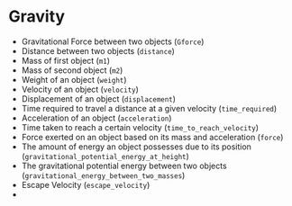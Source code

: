 # Gravity

- Gravitational Force between two objects (`Gforce`)
- Distance between two objects (`distance`)
- Mass of first object (`m1`)
- Mass of second object (`m2`)
- Weight of an object (`weight`)
- Velocity of an object (`velocity`)
- Displacement of an object (`displacement`)
- Time required to travel a distance at a given velocity (`time_required`)
- Acceleration of an object (`acceleration`)
- Time taken to reach a certain velocity (`time_to_reach_velocity`)
- Force exerted on an object based on its mass and acceleration (`force`)
- The amount of energy an object possesses due to its position (`gravitational_potential_energy_at_height`)
- The gravitational potential energy between two objects (`gravitational_energy_between_two_masses`)
- Escape Velocity (`escape_velocity`)
- 
